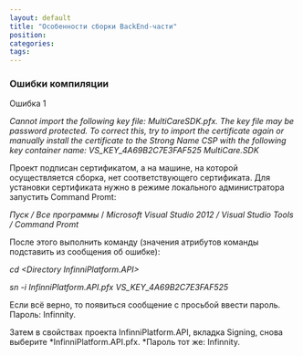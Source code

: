 ```yaml
---
layout: default
title: "Особенности сборки BackEnd-части"
position: 
categories: 
tags: 
---
```


### Ошибки компиляции

Ошибка 1

*Cannot import the following key file: MultiCareSDK.pfx. The key file may be password protected. To correct this, try to import the certificate again or manually install the certificate to the Strong Name CSP with the following key container name: VS_KEY_4A69B2C7E3FAF525 MultiCare.SDK*

Проект подписан сертификатом, а на машине, на которой осуществляется сборка, нет соответствующего сертификата. Для установки сертификата нужно в режиме локального администратора запустить Command Promt:

*Пуск / Все программы* / *Microsoft Visual Studio 2012 / Visual Studio Tools / Command Promt*

После этого выполнить команду (значения атрибутов команды подставить из сообщения об ошибке):

*cd <Directory *InfinniPlatform.API*>*

*sn -i InfinniPlatform.API.pfx VS_KEY_4A69B2C7E3FAF525*

Если всё верно, то появиться сообщение с просьбой ввести пароль. Пароль: Infinnity.

Затем в свойствах проекта InfinniPlatform.API, вкладка Signing, снова выберите *InfinniPlatform.API.pfx. *Пароль тот же: Infinnity.

